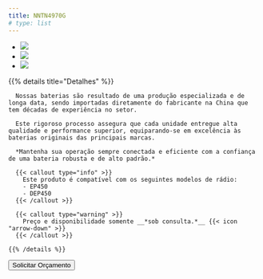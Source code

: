 ```yaml
---
title: NNTN4970G
# type: list
---
```



<div class="w-full flex flex-col lg:flex-row gap-0 lg:gap-7">
  <div class="w-full lg:max-w-1/2">

  - ![](/images/products/image1_900x900.png)
  - ![](/images/products/image2_900x900.png)
  - ![](/images/products/image3_900x900.png)
  
  </div>

  <div class="w-full mt-[24px]">
    {{% details title="Detalhes" %}}

      Nossas baterias são resultado de uma produção especializada e de longa data, sendo importadas diretamente do fabricante na China que tem décadas de experiência no setor.
      
      Este rigoroso processo assegura que cada unidade entregue alta qualidade e performance superior, equiparando-se em excelência às baterias originais das principais marcas. 
      
      *Mantenha sua operação sempre conectada e eficiente com a confiança de uma bateria robusta e de alto padrão.*

      {{< callout type="info" >}}
        Este produto é compatível com os seguintes modelos de rádio:
        - EP450
        - DEP450
      {{< /callout >}}

      {{< callout type="warning" >}}
        Preço e disponibilidade somente __*sob consulta.*__ {{< icon "arrow-down" >}}
      {{< /callout >}}

    {{% /details %}}
    
[<button class="cursor-pointer w-full focus:outline-none text-white bg-emerald-700 hover:bg-emerald-600 focus:ring-4 focus:ring-emerald-400 font-medium rounded-lg text-xl px-5 py-4 me-2 my-2 hx:dark:bg-emerald-800 hx:dark:hover:bg-emerald-700 hx:dark:focus:ring-emerald-600">Solicitar Orçamento</button>](/contato)

  </div>
</div>


